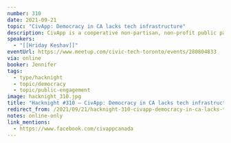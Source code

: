 ```yaml
---
number: 310
date: 2021-09-21
topic: "CivApp: Democracy in CA lacks tech infrastructure"
description: CivApp is a cooperative non-partisan, non-profit public participation platform - believing that an appealing and productive tech solution to public-engagement will improve democracy. CivApp aims to simplify the connection between values and responsible government bodies, how change happens, and be a transparent record that encourages representative accountability. civapp.ca  https://www.facebook.com/civappcanada
speakers:
  - "[[Hriday Keshav]]"
eventUrl: https://www.meetup.com/civic-tech-toronto/events/280804833
via: online
booker: Jennifer
tags:
  - type/hacknight
  - topic/democracy
  - topic/public-engagement
image: hacknight_310.jpg
title: "Hacknight #310 – CivApp: Democracy in CA lacks tech infrastructure"
redirect_from: /2021/09/21/hacknight-310-civapp-democracy-in-ca-lacks-tech-infrastructure-with-hriday-keshav/
notes: online-only
link_mentions:
  - https://www.facebook.com/civappcanada
---
```

